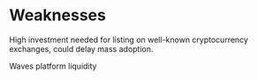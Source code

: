 # Weaknesses

High investment needed for listing on well-known cryptocurrency exchanges, could delay mass adoption.

Waves platform liquidity

